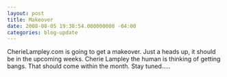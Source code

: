 ```yaml
---
layout: post
title: Makeover
date: 2008-08-05 19:38:54.000000000 -04:00
categories: blog-update
---
```

<p>CherieLampley.com is going to get a makeover. Just a heads up, it should be in the upcoming weeks. Cherie Lampley the human is thinking of getting bangs. That should come within the month. Stay tuned.....</p>
